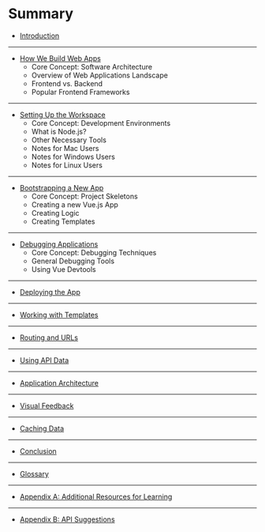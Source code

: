 # Summary

* [Introduction](README.md)

----

* [How We Build Web Apps](todo.md)
    * Core Concept: Software Architecture
    * Overview of Web Applications Landscape
    * Frontend vs. Backend
    * Popular Frontend Frameworks
----

* [Setting Up the Workspace](todo.md)
    * Core Concept: Development Environments
    * What is Node.js?
    * Other Necessary Tools
    * Notes for Mac Users
    * Notes for Windows Users
    * Notes for Linux Users
----

* [Bootstrapping a New App](todo.md)
    * Core Concept: Project Skeletons
    * Creating a new Vue.js App
    * Creating Logic
    * Creating Templates
----

* [Debugging Applications](todo.md)
    * Core Concept: Debugging Techniques
    * General Debugging Tools
    * Using Vue Devtools
----

* [Deploying the App](todo.md)
    
----

* [Working with Templates](todo.md)
----

* [Routing and URLs](todo.md)
----

* [Using API Data](todo.md)
----

* [Application Architecture](todo.md)
----

* [Visual Feedback](todo.md)
----

* [Caching Data](todo.md)
----

* [Conclusion](todo.md)
----

* [Glossary](GLOSSARY.md)
----

* [Appendix A: Additional Resources for Learning](todo.md)
----

* [Appendix B: API Suggestions](todo.md)

